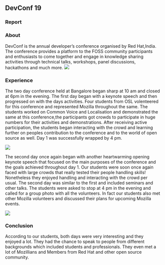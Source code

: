 ## DevConf 19

### Report
### About
DevConf is the annual developer’s conference organised by Red Hat,India. The conference provides a platform to the FOSS community participants and enthusiasts to come together and engage in knowledge sharing activities through technical talks, workshops, panel discussions, hackathons and much more. 
![](https://camo.githubusercontent.com/c311da1fe00eeb79803faec5b531f0b43a3e2458/68747470733a2f2f6d69726f2e6d656469756d2e636f6d2f6d61782f313434302f302a7962643631647a396268486a7858375a)

### Experience
The two day conference held at Bangalore began sharp at 10 am and closed at 6pm in the evening. The first day began with a keynote speech and then progressed on with the days activities. Four students from OSL volenteered for this conference and represented Mozilla throughout the same. The students worked on Common Voice and Localisation and demonstrated the same at this conference,the participants got crowds to participate in huge numbers for their activities and demonstrations. After receiving active participation, the students began interacting with the crowd and learning further on peoples contribution to the conference and to the world of open source as well. Day 1 was successfully wrapped by 4 pm.

![](https://camo.githubusercontent.com/5b6816d8085f74e6279ccaa8e81945f8138ad4e7/68747470733a2f2f6d69726f2e6d656469756d2e636f6d2f6d61782f313630302f302a316833784a376b6c695877696c7a5749)

The second day once again began with another heartwarming opening keynote speech that focused on the main purposes of the conference and the goals achieved throughout day 1. Our students were soon once again faced with large crowds that really tested their people handling skills! Nonetheless they enjoyed handling and interacting with the crowd per usual. The second day was similar to the first and included seminars and other talks. The students were asked to stop at 4 pm in the evening and called for a group photo with all the volunteers. In fact our students also met other Mozilla volunteers and discussed their plans for upcoming Mozilla events.  


![](https://camo.githubusercontent.com/191bff4ef05be1a180b8e5a304650a7cff7a51e6/68747470733a2f2f6d69726f2e6d656469756d2e636f6d2f6d61782f313630302f302a4b3675334b6a2d36695a5850435a586f)

### Conclusion

According to our students, both days were very interesting and they enjoyed a lot. They had the chance to speak to people from different backgrounds which included students and professionals. They even met a lot of Mozillians and Members from Red Hat and other open source community.
